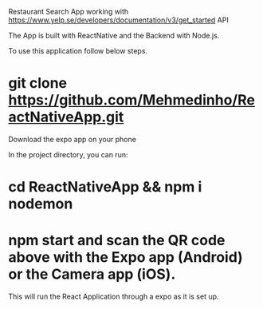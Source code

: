 Restaurant Search App working with https://www.yelp.se/developers/documentation/v3/get_started API

The App is built with ReactNative and the Backend with Node.js. 

To use this application follow below steps.

# git clone https://github.com/Mehmedinho/ReactNativeApp.git

Download the expo app on your phone 

In the project directory, you can run:

# cd ReactNativeApp && npm i nodemon

# npm start and scan the QR code above with the Expo app (Android) or the Camera app (iOS). 

This will run the React Application through a expo as it is set up.



